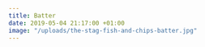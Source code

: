 ```yaml
---
title: Batter
date: 2019-05-04 21:17:00 +01:00
image: "/uploads/the-stag-fish-and-chips-batter.jpg"
---
```


